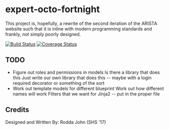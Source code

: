# expert-octo-fortnight
This project is, hopefully, a rewrite of the second iteration of the ARISTA website such that it is inline with modern programming standards and frankly, not simply poorly designed.

[![Build Status](https://travis-ci.org/roddajohn/expert-octo-fortnight.svg?branch=master)](https://travis-ci.org/roddajohn/expert-octo-fortnight)
[![Coverage Status](https://coveralls.io/repos/github/roddajohn/expert-octo-fortnight/badge.svg?branch=master)](https://coveralls.io/github/roddajohn/expert-octo-fortnight?branch=master)

## TODO
- Figure out roles and permissions in models
  Is there a library that does this
  Just write our own library that does this -- maybe with a login required decorator or something of the sort
- Work out template models for different blueprint
  Work out how different names will work
  Filters that we want for Jinja2 -- put in the proper file

## Credits
Designed and Written By: Rodda John (SHS '17)